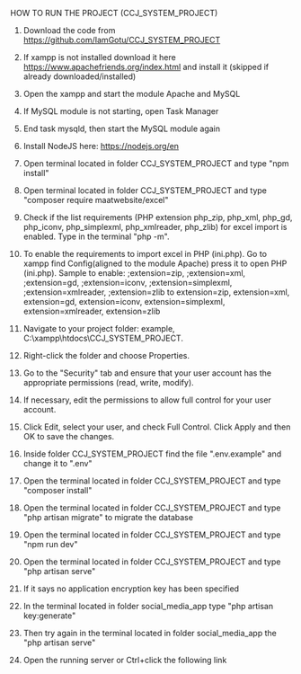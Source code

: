 HOW TO RUN THE PROJECT (CCJ_SYSTEM_PROJECT)

1. Download the code from https://github.com/IamGotu/CCJ_SYSTEM_PROJECT

2. If xampp is not installed download it here https://www.apachefriends.org/index.html and install it (skipped if already downloaded/installed)

3. Open the xampp and start the module Apache and MySQL

4. If MySQL module is not starting, open Task Manager

5. End task mysqld, then start the MySQL module again

6. Install NodeJS here: https://nodejs.org/en

7. Open terminal located in folder CCJ_SYSTEM_PROJECT and type "npm install"

8. Open terminal located in folder CCJ_SYSTEM_PROJECT and type "composer require maatwebsite/excel"

8. Check if the list requirements (PHP extension php_zip, php_xml, php_gd, php_iconv, php_simplexml, php_xmlreader, php_zlib) for excel import is enabled. Type in the terminal "php -m".

9. To enable the requirements to import excel in PHP (ini.php). Go to xampp find Config(aligned to the module Apache) press it to open PHP (ini.php). Sample to enable: ;extension=zip, ;extension=xml, ;extension=gd, ;extension=iconv, ;extension=simplexml, ;extension=xmlreader, ;extension=zlib to extension=zip, extension=xml, extension=gd, extension=iconv, extension=simplexml, extension=xmlreader, extension=zlib

10. Navigate to your project folder: example, C:\xampp\htdocs\CCJ_SYSTEM_PROJECT.

11. Right-click the folder and choose Properties.

12. Go to the "Security" tab and ensure that your user account has the appropriate permissions (read, write, modify).

13. If necessary, edit the permissions to allow full control for your user account.

14. Click Edit, select your user, and check Full Control. Click Apply and then OK to save the changes.

15. Inside folder CCJ_SYSTEM_PROJECT find the file ".env.example" and change it to ".env"

16. Open the terminal located in folder CCJ_SYSTEM_PROJECT and type "composer install"

17. Open the terminal located in folder CCJ_SYSTEM_PROJECT and type "php artisan migrate" to migrate the database

18. Open the terminal located in folder CCJ_SYSTEM_PROJECT and type "npm run dev"

19. Open the terminal located in folder CCJ_SYSTEM_PROJECT and type "php artisan serve"

20. If it says no application encryption key has been specified

21. In the terminal located in folder social_media_app type "php artisan key:generate"

22. Then try again in the terminal located in folder social_media_app the "php artisan serve"

23. Open the running server or Ctrl+click the following link